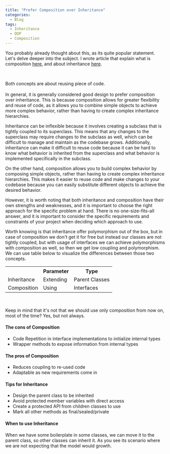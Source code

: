 ```yaml
---
title: "Prefer Composition over Inheritance"
categories:
  - Blog
tags:
  - Inheritance
  - OOP
  - Composition
---
```


You probably already thought about this, as its quite popular statement.
Let's delve deeper into the subject.
I wrote article that explain what is
composition [here](https://matthewonsoftware.com/blog/association-composition-aggregation/), and about
inheritance [here](https://matthewonsoftware.com/blog/core-concepts-behind-oop/).

<br>

Both concepts are about reusing piece of code. <br><br>
In general, it is generally considered good design to prefer composition over inheritance. This is because composition allows for greater flexibility and reuse of code, as it allows you to combine simple objects to achieve more complex behavior, rather than having to create complex inheritance hierarchies.
<br>

Inheritance can be inflexible because it involves creating a subclass that is tightly coupled to its superclass. This means that any changes to the superclass may require changes to the subclass as well, which can be difficult to manage and maintain as the codebase grows. Additionally, inheritance can make it difficult to reuse code because it can be hard to know what behavior is inherited from the superclass and what behavior is implemented specifically in the subclass.

On the other hand, composition allows you to build complex behavior by composing simple objects, rather than having to create complex inheritance hierarchies. This makes it easier to reuse code and make changes to your codebase because you can easily substitute different objects to achieve the desired behavior.

However, it is worth noting that both inheritance and composition have their own strengths and weaknesses, and it is important to choose the right approach for the specific problem at hand. There is no one-size-fits-all answer, and it is important to consider the specific requirements and constraints of your project when deciding which approach to use.

Worth knowing is that inheritance offer polymorphism out of the box, but in case of composition we don't get it for free but instead our classes are not tightly coupled, but with usage of interfaces we can achieve polymorphisms with composition as well, so then we get low coupling and polymorphism.
We can use table below to visualize the differences between those two concepts. 

<table style="width:100%">
  <tr>
    <th></th>
    <th>Parameter</th>
    <th>Type</th>
  </tr>
  <tr>
    <td>Inheritance</td>
    <td>Extending</td>
    <td>Parent Classes</td>
  </tr>  
  <tr>
    <td>Composition</td>
    <td>Using</td>
    <td>Interfaces</td>
  </tr>
</table>


<br>

Keep in mind that it's not that we should use only composition from now on, most of the time? Yes, but not always.



#### The cons of Composition

* Code Repetition in interface implementations to initialize internal types
* Wrapper methods to expose information from internal types


#### The pros of Composition

* Reduces coupling to re-used code
* Adaptable as new requirements come in


#### Tips for Inheritance

* Design the parent class to be inherited
* Avoid protected member variables with direct access
* Create a protected API from children classes to use
* Mark all other methods as final/sealed/private


#### When to use Inheritance

When we have some boilerplate in some classes, we can move it to the parent class, so other classes can inherit it. 
As you see its scenario where we are not expecting that the model would growth.





